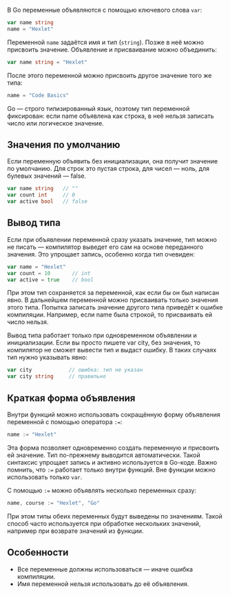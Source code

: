 В Go переменные объявляются с помощью ключевого слова `var`:

```go
var name string
name = "Hexlet"
```

Переменной `name` задаётся имя и тип (`string`). Позже в неё можно присвоить значение. Объявление и присваивание можно объединить:

```go
var name string = "Hexlet"
```

После этого переменной можно присвоить другое значение того же типа:

```go
name = "Code Basics"
```

Go — строго типизированный язык, поэтому тип переменной фиксирован: если name объявлена как строка, в неё нельзя записать число или логическое значение.

## Значения по умолчанию

Если переменную объявить без инициализации, она получит значение по умолчанию. Для строк это пустая строка, для чисел — ноль, для булевых значений — false.

```go
var name string   // ""
var count int     // 0
var active bool   // false
```

## Вывод типа

Если при объявлении переменной сразу указать значение, тип можно не писать — компилятор выведет его сам на основе переданного значения. Это упрощает запись, особенно когда тип очевиден:

```go
var name = "Hexlet"
var count = 10       // int
var active = true    // bool
```

При этом тип сохраняется за переменной, как если бы он был написан явно. В дальнейшем переменной можно присваивать только значения этого типа. Попытка записать значение другого типа приведёт к ошибке компиляции. Например, если name была строкой, то присваивать ей число нельзя.

Вывод типа работает только при одновременном объявлении и инициализации. Если вы просто пишете var city, без значения, то компилятор не сможет вывести тип и выдаст ошибку. В таких случаях тип нужно указывать явно:

```go
var city            // ошибка: тип не указан
var city string     // правильно
```

## Краткая форма объявления

Внутри функций можно использовать сокращённую форму объявления переменной с помощью оператора `:=`:

```go
name := "Hexlet"
```

Эта форма позволяет одновременно создать переменную и присвоить ей значение. Тип по-прежнему выводится автоматически. Такой синтаксис упрощает запись и активно используется в Go-коде. Важно помнить, что `:=` работает только внутри функций. Вне функции можно использовать только `var`.

С помощью `:=` можно объявлять несколько переменных сразу:

```go
name, course := "Hexlet", "Go"
```

При этом типы обеих переменных будут выведены по значениям. Такой способ часто используется при обработке нескольких значений, например при возврате значений из функции.

## Особенности

- Все переменные должны использоваться — иначе ошибка компиляции.
- Имя переменной нельзя использовать до её объявления.
